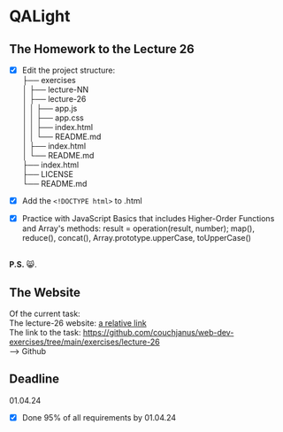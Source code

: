 # QALight
## The Homework to the Lecture 26

- [x] Edit the project structure:<br>
├── exercises<br>
│   ├── lecture-NN<br>
│   ├── lecture-26<br>
│   │   ├── app.js<br>
│   │   ├── app.css<br>
│   │   ├── index.html<br>
│   │   └── README.md<br>
│   ├── index.html <br>
│   └── README.md<br>
├── index.html<br>
├── LICENSE<br>
└── README.md<br>

- [x] Add the `<!DOCTYPE html>` to .html<br>
- [x] Practice with JavaScript Basics that includes Higher-Order Functions and Array's methods: result = operation(result, number); map(), reduce(), concat(), Array.prototype.upperCase, toUpperCase()
<br><br>

**P.S.** 😸.

## The Website
Of the current task: <br>
The lecture-26 website: [a relative link](./index.html)<br>
The link to the task: https://github.com/couchjanus/web-dev-exercises/tree/main/exercises/lecture-26
<br />
--> Github

## Deadline
01.04.24 <br />

- [x] Done 95% of all requirements by 01.04.24
